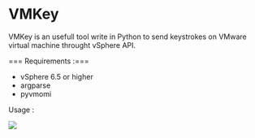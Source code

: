 # VMKey
VMKey is an usefull tool write in Python to send keystrokes on VMware virtual machine throught vSphere API.

=== Requirements :===

- vSphere 6.5 or higher
- argparse
- pyvmomi

Usage :

![](VMKey.gif)
